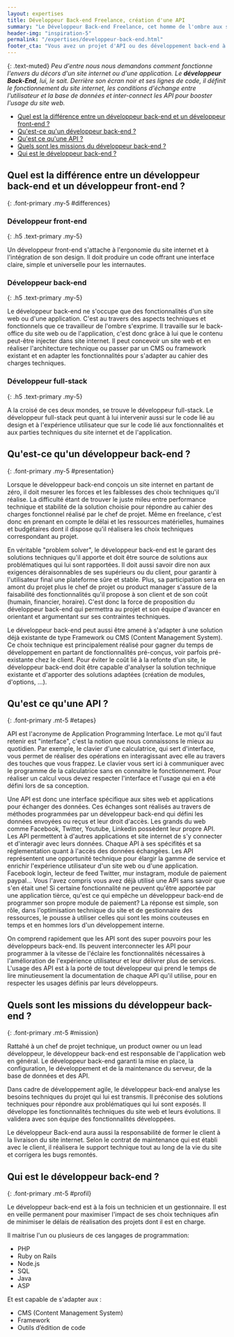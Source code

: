 ```yaml
---
layout: expertises
title: Développeur Back-end Freelance, création d'une API
summary: "Le Développeur Back-end Freelance, cet homme de l'ombre aux supers pouvoirs qui connectent les API pour enrichir l'expérience de vos utilisateurs"
header-img: "inspiration-5"
permalink: "/expertises/developpeur-back-end.html"
footer_cta: "Vous avez un projet d'API ou des développement back-end à réaliser sur votre site internet ou application mobile ? Commençons à en parler maintenant."
---
```

{: .text-muted}
*Peu d'entre nous nous demandons comment fonctionne l'envers du décors d'un site internet ou d'une application. Le **développeur Back-End**, lui, le sait. Derrière son écran noir et ses lignes de code, il définit le fonctionnement du site internet, les conditions d'échange entre l'utilisateur et la base de données et inter-connect les API pour booster l'usage du site web.*

- [Quel est la différence entre un développeur back-end et un développeur front-end ?](#differences)
- [Qu'est-ce qu'un développeur back-end ?](#presentation)
- [Qu'est ce qu'une API ?](#etapes)
- [Quels sont les missions du développeur back-end ?](#mission)
- [Qui est le développeur back-end ?](#profil)

## Quel est la différence entre un développeur back-end et un développeur front-end ?
{: .font-primary .my-5 #differences}

### Développeur front-end
{: .h5 .text-primary .my-5}

Un développeur front-end s'attache à l'ergonomie du site internet et à l'intégration de son design. Il doit produire un code offrant une interface claire, simple et universelle pour les internautes.

### Développeur back-end
{: .h5 .text-primary .my-5}

Le développeur back-end ne s'occupe que des fonctionnalités d'un site web ou d'une application. C'est au travers des aspects techniques et fonctionnels que ce travailleur de l'ombre s'exprime. Il travaille sur le back-office du site web ou de l'application, c'est donc grâce à lui que le contenu peut-être injecter dans site internet. Il peut concevoir un site web et en réaliser l'architecture technique ou passer par un CMS ou framework existant et en adapter les fonctionnalités pour s'adapter au cahier des charges techniques.

### Développeur full-stack
{: .h5 .text-primary .my-5}

A la croisé de ces deux mondes, se trouve le développeur full-stack. Le développeur full-stack peut quant à lui intervenir aussi sur le code lié au design et à l'expérience utilisateur que sur le code lié aux fonctionnalités et aux parties techniques du site internet et de l'application.

## Qu'est-ce qu'un développeur back-end ?
{: .font-primary .my-5 #presentation}

Lorsque le développeur back-end conçois un site internet en partant de zéro, il doit mesurer les forces et les faiblesses des choix techniques qu'il réalise. La difficulté étant de trouver le juste mileu entre performance technique et stabilité de la solution choisie pour répondre au cahier des charges fonctionnel réalisé par le chef de projet. Même en freelance, c'est donc en prenant en compte le délai et les ressources matérielles, humaines et budgétaires dont il dispose qu'il réalisera les choix techniques correspondant au projet.

En véritable "problem solver", le développeur back-end est le garant des solutions techniques qu'il apporte et doit être source de solutions aux problématiques qui lui sont rapportées. Il doit aussi savoir dire non aux exigences déraisonnables de ses supérieurs ou du client, pour garantir à l'utilisateur final une plateforme sûre et stable. Plus, sa participation sera en amont du projet plus le chef de projet ou product manager s'assure de la faisabilité des fonctionnalités qu'il propose à son client et de son coût (humain, financier, horaire). C'est donc la force de proposition du développeur back-end qui permettra au projet et son équipe d'avancer en orientant et argumentant sur ses contraintes techniques.

Le développeur back-end peut aussi être amené à s'adapter à une solution déjà existante de type Framework ou CMS (Content Management System). Ce choix technique est principalement réalisé pour gagner du temps de développement en partant de fonctionnalités pré-conçus, voir parfois pré-existante chez le client. Pour éviter le coût lié à la refonte d'un site, le développeur back-end doit être capable d'analyser la solution technique existante et d'apporter des solutions adaptées (création de modules, d'options, ...).

## Qu'est ce qu'une API ?
{: .font-primary .mt-5 #etapes}

API est l'acronyme de Application Programming Interface. Le mot qu'il faut retenir est "interface", c'est la notion que nous connaissons le mieux au quotidien. Par exemple, le clavier d'une calculatrice, qui sert d'interface, vous permet de réaliser des opérations en interagissant avec elle au travers des touches que vous frappez. Le clavier vous sert ici à communiquer avec le programme de la calculatrice sans en connaitre le fonctionnement. Pour réaliser un calcul vous devez respecter l'interface et l'usage qui en a été défini lors de sa conception.

Une API est donc une interface spécifique aux sites web et applications pour échanger des données. Ces échanges sont réalisés au travers de méthodes programmées par un développeur back-end qui défini les données envoyées ou reçus et leur droit d'accès. Les grands du web comme Facebook, Twitter, Youtube, Linkedin possèdent leur propre API. Les API permettent à d'autres applications et site internet de s'y connecter et d'interagir avec leurs données. Chaque API à ses spécifités et sa réglementation quant à l'accès des données échangées. Les API représentent une opportunité technique pour élargir la gamme de service et enrichir l'expérience utilisateur d'un site web ou d'une application. Facebook login, lecteur de feed Twitter, mur instagram, module de paiement paypal... Vous l'avez compris vous avez déjà utilisé une API sans savoir que s'en était une! Si certaine fonctionnalité ne peuvent qu'être apportée par une application tièrce, qu'est ce qui empêche un développeur back-end de programmer son propre module de paiement? La réponse est simple, son rôle, dans l'optimisation technique du site et de gestionnaire des ressources, le pousse à utiliser celles qui sont les moins couteuses en temps et en hommes lors d'un développement interne.

On comprend rapidement que les API sont des super pouvoirs pour les développeurs back-end. Ils peuvent interconnecter les API pour programmer à la vitesse de l'éclaire les fonctionnalités nécessaires à l'amélioration de l'expérience utilisateur et leur délivrer plus de services. L'usage des API est à la porté de tout développeur qui prend le temps de lire minutieusement la documentation de chaque API qu'il utilise, pour en respecter les usages définis par leurs développeurs.

## Quels sont les missions du développeur back-end ?
{: .font-primary .mt-5 #mission}

Rattahé à un chef de projet technique, un product owner ou un lead développeur, le développeur back-end est responsable de l'application web en général. Le développeur back-end garanti la mise en place, la configuration, le développement et de la maintenance du serveur, de la base de données et des API.

Dans cadre de développement agile, le développeur back-end analyse les besoins techniques du projet qui lui est transmis. Il préconise des solutions techniques pour répondre aux problématiques qui lui sont exposés. Il développe les fonctionnalités techniques du site web et leurs évolutions. Il validera avec son équipe des fonctionnalités développées.

Le développeur Back-end aura aussi la responsabilité de former le client à la livraison du site internet. Selon le contrat de maintenance qui est établi avec le client, il réalisera le support technique tout au long de la vie du site et corrigera les bugs remontés.

## Qui est le développeur back-end ?
{: .font-primary .mt-5 #profil}

Le développeur back-end est à la fois un technicien et un gestionnaire. Il est en veille permanent pour maximiser l'impact de ses choix techniques afin de minimiser le délais de réalisation des projets dont il est en charge.

Il maitrise l'un ou plusieurs de ces langages de programmation:

- PHP
- Ruby on Rails
- Node.js
- SQL
- Java
- ASP

Et est capable de s'adapter aux :

- CMS (Content Management System)
- Framework
- Outils d’édition de code